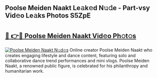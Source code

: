 ## Poolse Meiden Naakt Le𝚊k𝚎d N𝚞𝚍e - Part-vsy Vid𝚎o Le𝚊ks Photos S5ZpE

# <h2><a href="http://fbaj8q.evod.top/?m=Poolse+Meiden+Naakt">🔗 👉🔴 Poolse Meiden Naakt Vid𝚎o Ph𝚘t𝚘s</a></h2>

[![Poolse Meiden Naakt N𝚞d𝚎s](https://i.imgur.com/8V9OHl7.gif)](http://fbaj8q.evod.top/?m=Poolse+Meiden+Naakt)
Online creator Poolse Meiden Naakt who creates engaging lifestyle and dance content, featuring solo and collaborative dance trend performances and mini vlogs. Poolse Meiden Naakt, a renowned public figure, is celebrated for his philanthropy and humanitarian work. 
